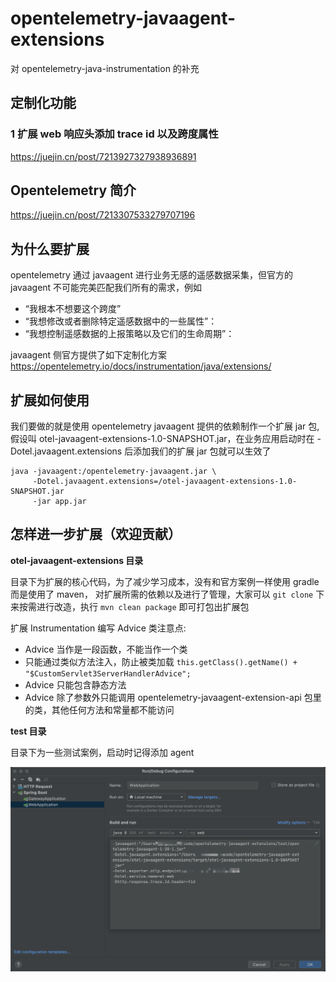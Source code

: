 # opentelemetry-javaagent-extensions
对 opentelemetry-java-instrumentation 的补充

## 定制化功能

### 1 扩展 web 响应头添加 trace id 以及跨度属性

https://juejin.cn/post/7213927327938936891


## Opentelemetry 简介

https://juejin.cn/post/7213307533279707196

## 为什么要扩展

opentelemetry 通过 javaagent 进行业务无感的遥感数据采集，但官方的 javaagent 不可能完美匹配我们所有的需求，例如
- “我根本不想要这个跨度”
- “我想修改或者删除特定遥感数据中的一些属性”：
- “我想控制遥感数据的上报策略以及它们的生命周期”：

javaagent 侧官方提供了如下定制化方案 https://opentelemetry.io/docs/instrumentation/java/extensions/


## 扩展如何使用

我们要做的就是使用 opentelemetry javaagent 提供的依赖制作一个扩展 jar 包, 假设叫 otel-javaagent-extensions-1.0-SNAPSHOT.jar，在业务应用启动时在 -Dotel.javaagent.extensions 后添加我们的扩展 jar 包就可以生效了

```shell
java -javaagent:/opentelemetry-javaagent.jar \
     -Dotel.javaagent.extensions=/otel-javaagent-extensions-1.0-SNAPSHOT.jar
     -jar app.jar
```

## 怎样进一步扩展（欢迎贡献）

**otel-javaagent-extensions 目录**

目录下为扩展的核心代码，为了减少学习成本，没有和官方案例一样使用 gradle 而是使用了 maven，
对扩展所需的依赖以及进行了管理，大家可以 `git clone` 下来按需进行改造，执行 `mvn clean package` 即可打包出扩展包

扩展 Instrumentation 编写 Advice 类注意点:
- Advice 当作是一段函数，不能当作一个类
- 只能通过类似方法注入，防止被类加载 `this.getClass().getName() + "$CustomServlet3ServerHandlerAdvice";`
- Advice 只能包含静态方法
- Advice 除了参数外只能调用 opentelemetry-javaagent-extension-api 包里的类，其他任何方法和常量都不能访问

**test 目录**

目录下为一些测试案例，启动时记得添加 agent

![idea](docs/img/idea.png)




